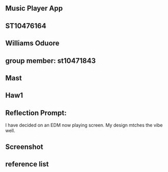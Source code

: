 ## Music Player App
## ST10476164
## Williams Oduore
## group member: st10471843
## Mast
## Haw1

## Reflection Prompt:
I have decided on an EDM now playing screen. My design mtches the vibe well.

## Screenshot

## reference list
